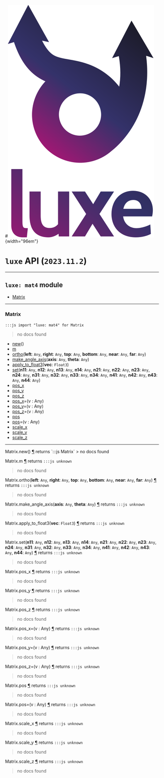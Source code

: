 #![](../../../images/luxe-dark.svg){width="96em"}

# `luxe` API (`2023.11.2`)  


---

## `luxe: mat4` module

- [Matrix](#matrix)   

---

### Matrix
`:::js import "luxe: mat4" for Matrix`
> no docs found

- [new](#Matrix.new)()
- [m](#Matrix.m)
- [ortho](#Matrix.ortho+6)(**left**: `Any`, **right**: `Any`, **top**: `Any`, **bottom**: `Any`, **near**: `Any`, **far**: `Any`)
- [make_angle_axis](#Matrix.make_angle_axis+2)(**axis**: `Any`, **theta**: `Any`)
- [apply_to_float3](#Matrix.apply_to_float3)(**vec**: `Float3`)
- [set](#Matrix.set+16)(**n11**: `Any`, **n12**: `Any`, **n13**: `Any`, **n14**: `Any`, **n21**: `Any`, **n22**: `Any`, **n23**: `Any`, **n24**: `Any`, **n31**: `Any`, **n32**: `Any`, **n33**: `Any`, **n34**: `Any`, **n41**: `Any`, **n42**: `Any`, **n43**: `Any`, **n44**: `Any`)
- [pos_x](#Matrix.pos_x)
- [pos_y](#Matrix.pos_y)
- [pos_z](#Matrix.pos_z)
- [pos_x](#Matrix.pos_x=)=(v : Any)
- [pos_y](#Matrix.pos_y=)=(v : Any)
- [pos_z](#Matrix.pos_z=)=(v : Any)
- [pos](#Matrix.pos)
- [pos](#Matrix.pos=)=(v : Any)
- [scale_x](#Matrix.scale_x)
- [scale_y](#Matrix.scale_y)
- [scale_z](#Matrix.scale_z)

<hr/>
<endpoint module="luxe: mat4" class="Matrix" signature="new()"></endpoint>
<signature id="Matrix.new">Matrix.new()
<a class="headerlink" href="#Matrix.new" title="Permanent link">¶</a></signature>
<span class='api_ret'>returns</span> `:::js Matrix`
> no docs found   

<endpoint module="luxe: mat4" class="Matrix" signature="m"></endpoint>
<signature id="Matrix.m">Matrix.m
<a class="headerlink" href="#Matrix.m" title="Permanent link">¶</a></signature>
<span class='api_ret'>returns</span> `:::js unknown`
> no docs found   

<endpoint module="luxe: mat4" class="Matrix" signature="ortho(left : Any, right : Any, top : Any, bottom : Any, near : Any, far : Any)"></endpoint>
<signature id="Matrix.ortho+6">Matrix.ortho(**left**: `Any`, **right**: `Any`, **top**: `Any`, **bottom**: `Any`, **near**: `Any`, **far**: `Any`)
<a class="headerlink" href="#Matrix.ortho+6" title="Permanent link">¶</a></signature>
<span class='api_ret'>returns</span> `:::js unknown`
> no docs found   

<endpoint module="luxe: mat4" class="Matrix" signature="make_angle_axis(axis : Any, theta : Any)"></endpoint>
<signature id="Matrix.make_angle_axis+2">Matrix.make_angle_axis(**axis**: `Any`, **theta**: `Any`)
<a class="headerlink" href="#Matrix.make_angle_axis+2" title="Permanent link">¶</a></signature>
<span class='api_ret'>returns</span> `:::js unknown`
> no docs found   

<endpoint module="luxe: mat4" class="Matrix" signature="apply_to_float3(vec : Float3)"></endpoint>
<signature id="Matrix.apply_to_float3">Matrix.apply_to_float3(**vec**: `Float3`)
<a class="headerlink" href="#Matrix.apply_to_float3" title="Permanent link">¶</a></signature>
<span class='api_ret'>returns</span> `:::js unknown`
> no docs found   

<endpoint module="luxe: mat4" class="Matrix" signature="set(n11 : Any, n12 : Any, n13 : Any, n14 : Any, n21 : Any, n22 : Any, n23 : Any, n24 : Any, n31 : Any, n32 : Any, n33 : Any, n34 : Any, n41 : Any, n42 : Any, n43 : Any, n44 : Any)"></endpoint>
<signature id="Matrix.set+16">Matrix.set(**n11**: `Any`, **n12**: `Any`, **n13**: `Any`, **n14**: `Any`, **n21**: `Any`, **n22**: `Any`, **n23**: `Any`, **n24**: `Any`, **n31**: `Any`, **n32**: `Any`, **n33**: `Any`, **n34**: `Any`, **n41**: `Any`, **n42**: `Any`, **n43**: `Any`, **n44**: `Any`)
<a class="headerlink" href="#Matrix.set+16" title="Permanent link">¶</a></signature>
<span class='api_ret'>returns</span> `:::js unknown`
> no docs found   

<endpoint module="luxe: mat4" class="Matrix" signature="pos_x"></endpoint>
<signature id="Matrix.pos_x">Matrix.pos_x
<a class="headerlink" href="#Matrix.pos_x" title="Permanent link">¶</a></signature>
<span class='api_ret'>returns</span> `:::js unknown`
> no docs found   

<endpoint module="luxe: mat4" class="Matrix" signature="pos_y"></endpoint>
<signature id="Matrix.pos_y">Matrix.pos_y
<a class="headerlink" href="#Matrix.pos_y" title="Permanent link">¶</a></signature>
<span class='api_ret'>returns</span> `:::js unknown`
> no docs found   

<endpoint module="luxe: mat4" class="Matrix" signature="pos_z"></endpoint>
<signature id="Matrix.pos_z">Matrix.pos_z
<a class="headerlink" href="#Matrix.pos_z" title="Permanent link">¶</a></signature>
<span class='api_ret'>returns</span> `:::js unknown`
> no docs found   

<endpoint module="luxe: mat4" class="Matrix" signature="pos_x=(v : Any)"></endpoint>
<signature id="Matrix.pos_x=">Matrix.pos_x=(v : Any)
<a class="headerlink" href="#Matrix.pos_x=" title="Permanent link">¶</a></signature>
<span class='api_ret'>returns</span> `:::js unknown`
> no docs found   

<endpoint module="luxe: mat4" class="Matrix" signature="pos_y=(v : Any)"></endpoint>
<signature id="Matrix.pos_y=">Matrix.pos_y=(v : Any)
<a class="headerlink" href="#Matrix.pos_y=" title="Permanent link">¶</a></signature>
<span class='api_ret'>returns</span> `:::js unknown`
> no docs found   

<endpoint module="luxe: mat4" class="Matrix" signature="pos_z=(v : Any)"></endpoint>
<signature id="Matrix.pos_z=">Matrix.pos_z=(v : Any)
<a class="headerlink" href="#Matrix.pos_z=" title="Permanent link">¶</a></signature>
<span class='api_ret'>returns</span> `:::js unknown`
> no docs found   

<endpoint module="luxe: mat4" class="Matrix" signature="pos"></endpoint>
<signature id="Matrix.pos">Matrix.pos
<a class="headerlink" href="#Matrix.pos" title="Permanent link">¶</a></signature>
<span class='api_ret'>returns</span> `:::js unknown`
> no docs found   

<endpoint module="luxe: mat4" class="Matrix" signature="pos=(v : Any)"></endpoint>
<signature id="Matrix.pos=">Matrix.pos=(v : Any)
<a class="headerlink" href="#Matrix.pos=" title="Permanent link">¶</a></signature>
<span class='api_ret'>returns</span> `:::js unknown`
> no docs found   

<endpoint module="luxe: mat4" class="Matrix" signature="scale_x"></endpoint>
<signature id="Matrix.scale_x">Matrix.scale_x
<a class="headerlink" href="#Matrix.scale_x" title="Permanent link">¶</a></signature>
<span class='api_ret'>returns</span> `:::js unknown`
> no docs found   

<endpoint module="luxe: mat4" class="Matrix" signature="scale_y"></endpoint>
<signature id="Matrix.scale_y">Matrix.scale_y
<a class="headerlink" href="#Matrix.scale_y" title="Permanent link">¶</a></signature>
<span class='api_ret'>returns</span> `:::js unknown`
> no docs found   

<endpoint module="luxe: mat4" class="Matrix" signature="scale_z"></endpoint>
<signature id="Matrix.scale_z">Matrix.scale_z
<a class="headerlink" href="#Matrix.scale_z" title="Permanent link">¶</a></signature>
<span class='api_ret'>returns</span> `:::js unknown`
> no docs found   

